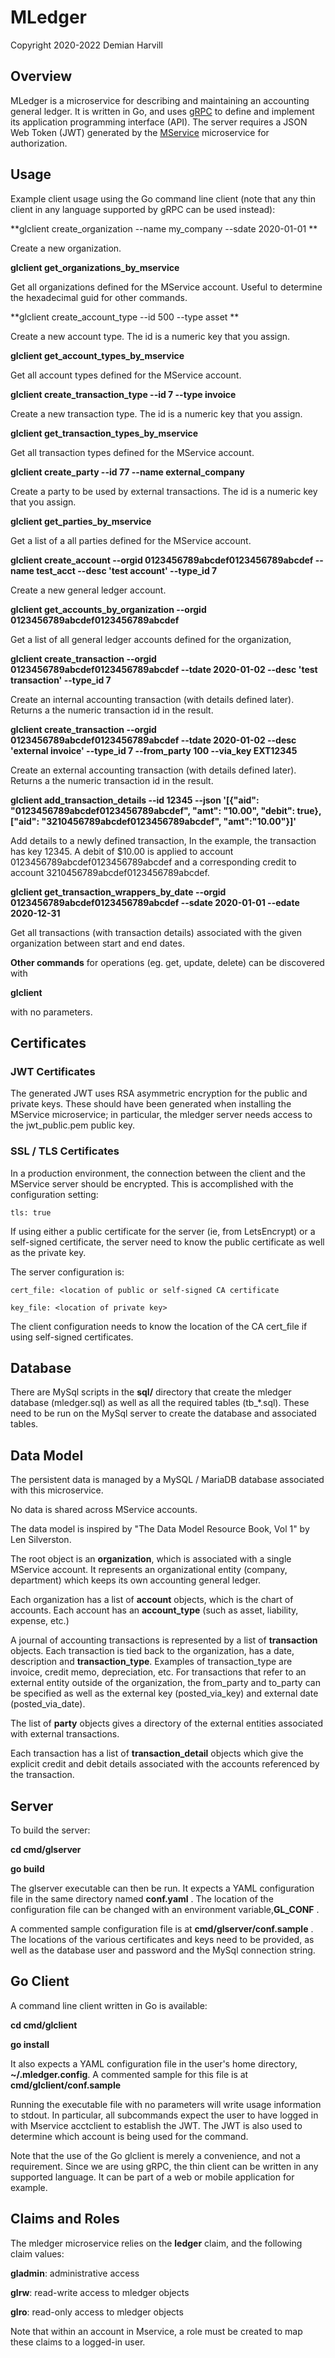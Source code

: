 # MLedger

Copyright 2020-2022 Demian Harvill

## Overview

MLedger is a microservice for describing and maintaining an accounting general ledger.
It is written in Go, and uses [gRPC](https://grpc.io) to define and implement its application programming interface (API).
The server requires a JSON Web Token (JWT) generated by the [MService](https://github.com/gaterace/mservice) microservice
for authorization.

## Usage

Example client usage using the Go command line client (note that any thin client in any language supported by 
gRPC can be used instead):

**glclient create_organization --name my_company --sdate 2020-01-01 **

Create a new organization.

**glclient get_organizations_by_mservice**

Get all organizations defined for the MService account. Useful to determine the hexadecimal guid for other commands.

**glclient create_account_type --id 500 --type asset **

Create a new account type.  The id is a numeric key that you assign. 

**glclient get_account_types_by_mservice**

Get all account types defined for the MService account.

**glclient create_transaction_type --id 7 --type invoice**

Create a new transaction type.  The id is a numeric key that you assign. 

**glclient get_transaction_types_by_mservice**

Get all transaction types defined for the MService account.

**glclient create_party --id 77 --name external_company**

Create a party to be used by external transactions. The id is a numeric key that you assign. 

**glclient get_parties_by_mservice**

Get a list of a all parties defined for the MService account.

**glclient create_account --orgid 0123456789abcdef0123456789abcdef --name test_acct --desc 'test account' --type_id 7**

Create a new general ledger account.

**glclient get_accounts_by_organization --orgid 0123456789abcdef0123456789abcdef**

Get a list of all general ledger accounts defined for the organization,

**glclient create_transaction --orgid 0123456789abcdef0123456789abcdef --tdate 2020-01-02 --desc 'test transaction' --type_id 7**

Create an internal accounting transaction (with details defined later). Returns a the numeric transaction id in the result.

**glclient create_transaction --orgid 0123456789abcdef0123456789abcdef --tdate 2020-01-02 --desc 'external invoice' --type_id 7 --from_party 100  --via_key EXT12345**

Create an external accounting transaction (with details defined later). Returns a the numeric transaction id in the result.

**glclient add_transaction_details --id 12345 --json '[{"aid": "0123456789abcdef0123456789abcdef", "amt": "10.00", "debit": true}, ["aid": "3210456789abcdef0123456789abcdef", "amt":"10.00"}]'**

Add details to a newly defined transaction, In the example, the transaction has key 12345. A debit of $10.00 is applied
to account 0123456789abcdef0123456789abcdef and a corresponding credit to account 3210456789abcdef0123456789abcdef.

**glclient get_transaction_wrappers_by_date  --orgid 0123456789abcdef0123456789abcdef --sdate 2020-01-01 --edate 2020-12-31**

Get all transactions (with transaction details) associated with the given organization between start and end dates.

**Other commands** for operations (eg. get, update, delete) can be discovered with 

**glclient**

with no parameters. 

 
## Certificates

### JWT Certificates
The generated JWT uses RSA asymmetric encryption for the public and private keys. These should have been generated
when installing the MService microservice; in particular, the mledger server needs access to the jwt_public.pem public key.

### SSL / TLS Certificates

In a production environment, the connection between the client and the MService server should be encrypted. This is
accomplished with the configuration setting:

    tls: true

If using either a public certificate for the server (ie, from LetsEncrypt) or a self-signed certificate,  the server need to know the public certificate as
well as the private key. 

The server configuration is:

    cert_file: <location of public or self-signed CA certificate

    key_file: <location of private key>

The client configuration needs to know the location of the CA cert_file if using self-signed certificates.

## Database

There are MySql scripts in the **sql/** directory that create the mledger database (mledger.sql) as well as all
the required tables (tb_*.sql).  These need to be run on the MySql server to create the database and associated tables.

## Data Model

The persistent data is managed by a MySQL / MariaDB database associated with this microservice.

No data is shared across MService accounts.

The data model is inspired by "The Data Model Resource Book, Vol 1" by Len Silverston.

The root object is an **organization**, which is associated with a single MService account. It represents an organizational
entity (company, department) which keeps its own accounting general ledger.

Each organization has a list of **account** objects, which is the chart of accounts.  Each account has an **account_type**
(such as asset, liability, expense, etc.)

A journal of accounting transactions is represented by a list of **transaction** objects. Each transaction is tied back
to the organization, has a date, description and **transaction_type**.  Examples of transaction_type are invoice, credit memo,
depreciation, etc. For transactions that refer to an external entity outside of the organization, the from_party and to_party 
can be specified as well as the external key (posted_via_key) and external date (posted_via_date).

The list of **party** objects gives a directory of the external entities associated with external transactions.

Each transaction has a list of **transaction_detail** objects which give the explicit credit and debit details associated
with the accounts referenced by the transaction.

## Server

To build the server:

**cd cmd/glserver**
  
**go build**

The glserver executable can then be run.  It expects a YAML configuration file in the same directory named **conf.yaml** .  The location
of the configuration file can be changed with an environment variable,**GL_CONF** .

A commented sample configuration file is at **cmd/glserver/conf.sample** . The locations of the various certificates and 
keys need to be provided, as well as the database user and password and the MySql connection string.

## Go Client

A command line client written in Go is available:

**cd cmd/glclient**

**go install** 
    
It also expects a YAML configuration file in the user's home directory, **~/.mledger.config**. A commented sample for this
file is at **cmd/glclient/conf.sample**

Running the executable file with no parameters will write usage information to stdout.  In particular, all subcommands expect
the user to have logged in with Mservice acctclient to establish the JWT. The JWT is also used to determine which
account is being used for the command.

Note that the use of the Go glclient is merely a convenience, and not a requirement. Since we are using gRPC, the thin client
can be written in any supported language.  It can be part of a web or mobile application for example.


## Claims and Roles ##

The mledger microservice relies on the **ledger** claim, and the following claim values:

**gladmin**: administrative access

**glrw**: read-write access to mledger objects 

**glro**: read-only access to mledger objects 


Note that within an account in Mservice, a role must be created to map these claims to a logged-in user.

















